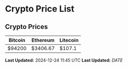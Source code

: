 # Crypto Price List

## Crypto Prices
| Bitcoin | Ethereum | Litecoin |
| ------- | -------- | -------- |
| $94200 | $3406.67 | $107.1 |
**Last Updated:** 2024-12-24 11:45 UTC
**Last Updated:** $DATE$
